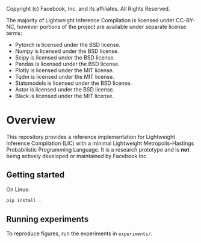 Copyright (c) Facebook, Inc. and its affiliates. All Rights Reserved.

The majority of Lightweight Inference Compilation is licensed under CC-BY-NC,
however portions of the project are available under separate license terms:

* Pytorch is licensed under the BSD license.
* Numpy is licensed under the BSD license.
* Scipy is licensed under the BSD license.
* Pandas is licensed under the BSD license.
* Plotly is licensed under the MIT license.
* Tqdm is licensed under the MIT license.
* Statsmodels is licensed under the BSD license.
* Astor is licensed under the BSD license.
* Black is licensed under the MIT license.

# Overview

This repository provides a reference implementation for Lightweight Inference Compilation (LIC)
with a minimal Lightweight Metropolis-Hastings Probabilistic Programming Language. It is a research
prototype and is **not** being actively developed or maintained by Facebook Inc.

## Getting started
On Linux:

```bash
pip install .
```

## Running experiments

To reproduce figures, run the experiments in `experiments/`.
